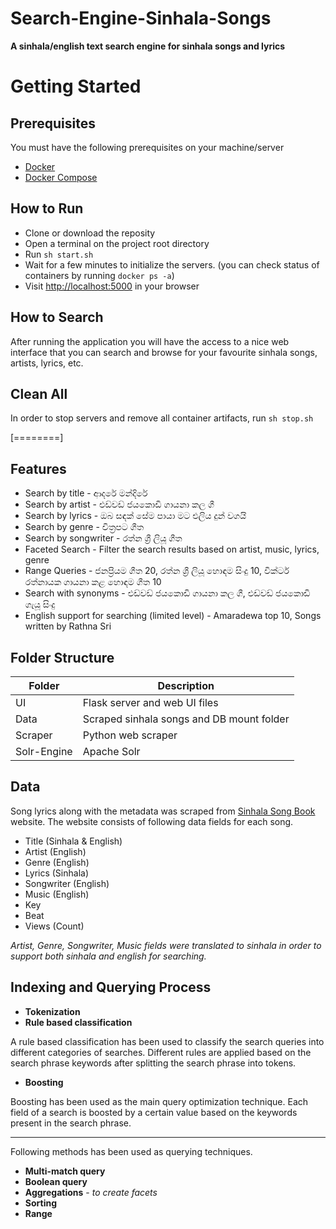 # Search-Engine-Sinhala-Songs

**A sinhala/english text search engine for sinhala songs and lyrics**

# Getting Started

## Prerequisites

You must have the following prerequisites on your machine/server
 - [Docker](https://www.docker.com/)
 - [Docker Compose](https://docs.docker.com/compose/)

## How to Run

 - Clone or download the reposity
 - Open a terminal on the project root directory
 - Run `sh start.sh`
 - Wait for a few minutes to initialize the servers. (you can check status of containers by running `docker ps -a`)
 - Visit [http://localhost:5000](https://www.docker.com/) in your browser

## How to Search

After running the application you will have the access to a nice web interface that you can search and browse for your favourite sinhala songs, artists, lyrics, etc.

## Clean All

In order to stop servers and remove all container artifacts, run `sh stop.sh`


[========]


## Features

- Search by title - ආදරේ මන්දිරේ
- Search by artist - එඩ්වඩ් ජයකොඩි ගායනා කල ගී
- Search by lyrics - ඔබ සඳක් සේම පායා මට එලිය දුන් වගයි
- Search by genre - චිත්‍රපට ගීත
- Search by songwriter - රත්න ශ්‍රී ලියූ ගීත
- Faceted Search - Filter the search results based on artist, music, lyrics, genre
- Range Queries - ජනප්‍රියම ගීත 20, රත්න ශ්‍රී ලියූ හොඳම සිංදු 10, වික්ටර් රත්නායක ගායනා කළ හොඳම ගීත 10
- Search with synonyms - එඩ්වඩ් ජයකොඩි ගායනා කල ගී, එඩ්වඩ් ජයකොඩි ගැයූ සිංදු
- English support for searching (limited level) - Amaradewa top 10, Songs written by Rathna Sri

## Folder Structure

Folder  | Description
------------- | -------------
UI  | Flask server and web UI files
Data | Scraped sinhala songs and DB mount folder
Scraper | Python web scraper
Solr-Engine | Apache Solr

## Data

Song lyrics along with the metadata was scraped from [Sinhala Song Book](https://sinhalasongbook.com/) website. The website consists of following data fields for each song.

- Title (Sinhala & English)
- Artist (English)
- Genre (English)
- Lyrics (Sinhala)
- Songwriter (English)
- Music (English)
- Key
- Beat
- Views (Count)

*Artist, Genre, Songwriter, Music fields were translated to sinhala in order to support both sinhala and english for searching.*

## Indexing and Querying Process

- **Tokenization**
- **Rule based classification**

A rule based classification has been used to classify the search queries into different categories of searches. Different rules are applied based on the search phrase keywords after splitting the search phrase into tokens.

- **Boosting**

Boosting has been used as the main query optimization technique. Each field of a search is boosted by a certain value based on the keywords present in the search phrase.

------------

Following methods has been used as querying techniques.

- **Multi-match query**
- **Boolean query**
- **Aggregations** - *to create facets*
- **Sorting**
- **Range**
